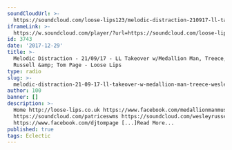```yaml
---
soundCloudUrl: >-
  https://soundcloud.com/loose-lips123/melodic-distraction-210917-ll-takeover-wmedallion-man-treece-wesley-russell-tom-page
iframeLink: >-
  https://w.soundcloud.com/player/?url=https://soundcloud.com/loose-lips123/melodic-distraction-210917-ll-takeover-wmedallion-man-treece-wesley-russell-tom-page?in=loose-lips123/sets/other-radio-shows-residents&color=00aabb&auto_play=false&hide_related=false&show_comments=true&show_user=true&show_reposts=false
id: 3743
date: '2017-12-29'
title: >-
  Melodic Distraction - 21/09/17 - LL Takeover w/Medallion Man, Treece, Wesley
  Russell &amp; Tom Page - Loose Lips
type: radio
slug: >-
  melodic-distraction-21-09-17-ll-takeover-w-medallion-man-treece-wesley-russell-tom-page
author: 100
banner: []
description: >-
  Home http://loose-lips.co.uk https://www.facebook.com/medallionmanmusic
  https://soundcloud.com/patriceswms https://soundcloud.com/wesleyrussellmusic
  https://www.facebook.com/djtompage [...]Read More...
published: true
tags: Eclectic
---
```

